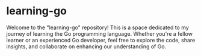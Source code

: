 # learning-go
Welcome to the "learning-go" repository! This is a space dedicated to my journey of learning the Go programming language. Whether you're a fellow learner or an experienced Go developer, feel free to explore the code, share insights, and collaborate on enhancing our understanding of Go.
